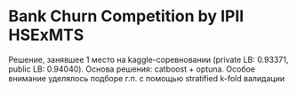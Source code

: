 # Bank Churn Competition by IPII HSExMTS

Решение, занявшее 1 место на kaggle-соревновании (private LB: 0.93371, public LB: 0.94040). Основа решения: catboost + optuna. Особое внимание уделялось подборе г.п. с помощью stratified k-fold валидации
